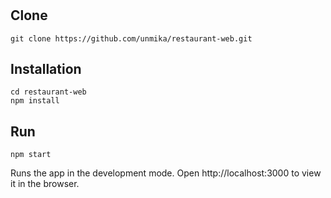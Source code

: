 #

## Clone
```
git clone https://github.com/unmika/restaurant-web.git
```

## Installation
```
cd restaurant-web
npm install
```

## Run
```
npm start
```
Runs the app in the development mode.
Open http://localhost:3000 to view it in the browser.
